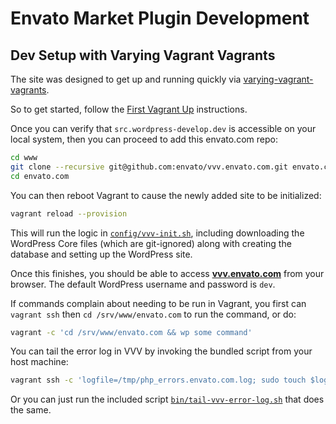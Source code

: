 # Envato Market Plugin Development

## Dev Setup with Varying Vagrant Vagrants

The site was designed to get up and running quickly via [varying-vagrant-vagrants](https://github.com/Varying-Vagrant-Vagrants/VVV).

So to get started, follow the [First Vagrant Up](https://github.com/Varying-Vagrant-Vagrants/VVV#the-first-vagrant-up) instructions.

Once you can verify that `src.wordpress-develop.dev` is accessible on your local system, then you can proceed to add this envato.com repo:

```bash
cd www
git clone --recursive git@github.com:envato/vvv.envato.com.git envato.com
cd envato.com
```

You can then reboot Vagrant to cause the newly added site to be initialized:

```bash
vagrant reload --provision
```

This will run the logic in [`config/vvv-init.sh`](config/vvv-init.sh), including downloading the WordPress Core files (which are git-ignored) along with creating the database and setting up the WordPress site.

Once this finishes, you should be able to access **[vvv.envato.com](http://vvv.envato.com/)** from your browser. The default WordPress username and password is `dev`.

If commands complain about needing to be run in Vagrant, you first can `vagrant ssh` then `cd /srv/www/envato.com`
to run the command, or do:

```bash
vagrant -c 'cd /srv/www/envato.com && wp some command'
```

You can tail the error log in VVV by invoking the bundled script from your host machine:

```bash
vagrant ssh -c 'logfile=/tmp/php_errors.envato.com.log; sudo touch $logfile; sudo chmod a+w $logfile; tail -f $logfile'
```

Or you can just run the included script [`bin/tail-vvv-error-log.sh`](bin/tail-vvv-error-log.sh) that does the same.
